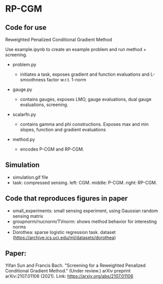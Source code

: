 # RP-CGM

## Code for use
Reweighted Penalized Conditional Gradient Method

Use example.ipynb to create an example problem and run method + screening.


 - problem.py 
    - initiates a task, exposes gradient and function evaluations and L-smoothness factor w.r.t. 1-norm
    
 - gauge.py 
    - contains gauges, exposes LMO, gauge evaluations, dual gauge evaluations, screening. 
    
 - scalarfn.py
   - contains gamma and phi constructions. Exposes  max and min slopes, function and gradient evaluations
   
 - method.py
   - encodes P-CGM and RP-CGM. 

## Simulation
 - simulation.gif file
 - task: compressed sensing. left: CGM. middle: P-CGM. right: RP-CGM. 

## Code that reproduces figures in paper

 - small_experiments: small sensing experiment, using Gaussian random sensing matrix
 - groupnorm/nucnorm/TVnorm: shows method behavior for interesting norms
 - Dorothea: sparse logistic regression task. dataset (https://archive.ics.uci.edu/ml/datasets/dorothea)

## Paper:
Yifan Sun and Francis Bach. "Screening for a Reweighted Penalized Conditional Gradient Method." (Under review.) arXiv preprint arXiv:2107.01106 (2021).
Link: https://arxiv.org/abs/2107.01106
